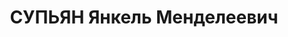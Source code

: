 ---
title: СУПЬЯН Янкель Менделеевич
description: "Род. в 1907, Белоруссия, Городок, еврей, обр.: начальное, ранее член\
  \ ВКП(б). Проживал: Томск. Томский гарнизон, начальник Дома Красной Армии, политрук\
  \ \n  Арестован 16.05.1937. Обв.: к-р военно-троцкистская организация. Приговор:\
  \ 27.10.1937 – ВМН. Расстрелян 27.10.1937. \n  Реабилитирован 07.1956"
---